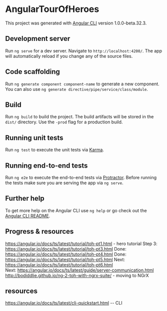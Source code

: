 # AngularTourOfHeroes

This project was generated with [Angular CLI](https://github.com/angular/angular-cli) version 1.0.0-beta.32.3.

## Development server
Run `ng serve` for a dev server. Navigate to `http://localhost:4200/`. The app will automatically reload if you change any of the source files.

## Code scaffolding

Run `ng generate component component-name` to generate a new component. You can also use `ng generate directive/pipe/service/class/module`.

## Build

Run `ng build` to build the project. The build artifacts will be stored in the `dist/` directory. Use the `-prod` flag for a production build.

## Running unit tests

Run `ng test` to execute the unit tests via [Karma](https://karma-runner.github.io).

## Running end-to-end tests

Run `ng e2e` to execute the end-to-end tests via [Protractor](http://www.protractortest.org/).
Before running the tests make sure you are serving the app via `ng serve`.

## Further help

To get more help on the Angular CLI use `ng help` or go check out the [Angular CLI README](https://github.com/angular/angular-cli/blob/master/README.md).






## Progress & resources
https://angular.io/docs/ts/latest/tutorial/toh-pt1.html - hero tutorial 
    Step 3: https://angular.io/docs/ts/latest/tutorial/toh-pt3.html
    Done: https://angular.io/docs/ts/latest/tutorial/toh-pt4.html
    Done: https://angular.io/docs/ts/latest/tutorial/toh-pt5.html
    Next: https://angular.io/docs/ts/latest/tutorial/toh-pt6.html   
    Next: https://angular.io/docs/ts/latest/guide/server-communication.html
http://bodiddlie.github.io/ng-2-toh-with-ngrx-suite/ - moving to NGrX



## resources
https://angular.io/docs/ts/latest/cli-quickstart.html -- CLI